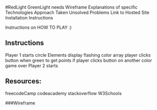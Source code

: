 #RedLight GreenLight needs
Wireframe
Explanations of specific Technologies 
Approach Taken
Unsolved Problems
Link to Hosted Site
Installation Instructions

Instructions on HOW TO PLAY :)
## Instructions
Player 1 starts
circle Elements display flashing color array
player clicks button when green to get points
if player clicks button on another color game over
Player 2 starts

## Resources: 

freecodeCamp
codeacademy
stackoverflow
W3Schools

###Wireframe
